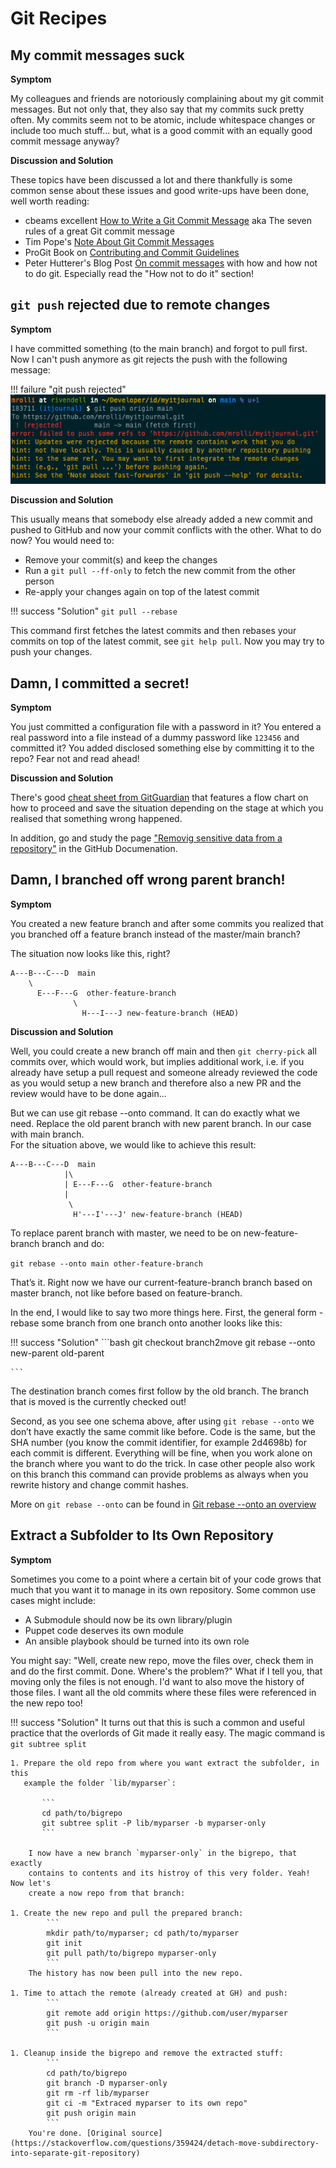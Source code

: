 # Git Recipes

## My commit messages suck

**Symptom**

My colleagues and friends are notoriously complaining about my git commit
messages. But not only that, they also say that my commits suck pretty
often. My commits seem not to be atomic, include whitespace changes or
include too much stuff... but, what is a good commit with an equally good
commit message anyway?

**Discussion and Solution**

These topics have been discussed a lot and there thankfully is some
common sense about these issues and good write-ups have been done, well
worth reading:

* cbeams excellent [How to Write a Git Commit Message](https://cbea.ms/git-commit/)
  aka The seven rules of a great Git commit message
* Tim Pope's [Note About Git Commit Messages](https://tbaggery.com/2008/04/19/a-note-about-git-commit-messages.html)
* ProGit Book on [Contributing and Commit Guidelines](https://www.git-scm.com/book/en/v2/Distributed-Git-Contributing-to-a-Project#_commit_guidelines)
* Peter Hutterer's Blog Post [On commit messages](https://who-t.blogspot.com/2009/12/on-commit-messages.html)
  with how and how not to do git. Especially
  read the "How not to do it" section!

## `git push` rejected due to remote changes

**Symptom**

I have committed something (to the main branch) and forgot to pull
first. Now I can't push anymore as git rejects the push with the
following message:

!!! failure  "git push rejected"
    ![Screenshot](../img/git_push_reject.png)

**Discussion and Solution**

This usually means that somebody else already added a new commit and pushed to
GitHub and now your commit conflicts with the other. What to do now? You would
need to:

* Remove your commit(s) and keep the changes
* Run a `git pull --ff-only` to fetch the new commit from the other person
* Re-apply your changes again on top of the latest commit

!!! success "Solution"
    `git pull --rebase`

This command first fetches the latest commits and then rebases your commits on
top of the latest commit, see `git help pull`. Now you may try to push your changes.

## Damn, I committed a secret!

**Symptom**

You just committed a configuration file with a password in it? You entered a real
password into a file instead of a dummy password like `123456` and committed it?
You added disclosed something else by committing it to the repo? Fear not and
read ahead!

**Discussion and Solution**

There's good [cheat sheet from GitGuardian](../pdf/RewritingYourGitHistory-Cheatsheet.pdf)
that features a flow chart on how to proceed and save the situation depending on
the stage at which you realised that something wrong happened.

In addition, go and study the page ["Removig sensitive data from a
repository"](https://docs.github.com/en/authentication/keeping-your-account-and-data-secure/removing-sensitive-data-from-a-repository)
in the GitHub Documenation.

## Damn, I branched off wrong parent branch!

**Symptom**

You created a new feature branch and after some commits you realized that you
branched off a feature branch instead of the master/main branch?

The situation now looks like this, right?

    A---B---C---D  main
        \
          E---F---G  other-feature-branch
                  \
                    H---I---J new-feature-branch (HEAD)

**Discussion and Solution**

Well, you could create a new branch off main and then `git cherry-pick` all commits
over, which would work, but implies additional work, i.e. if you already have setup
a pull request and someone already reviewed the code as you would setup a new branch
and therefore also a new PR and the review would have to be done again...

But we can use git rebase --onto command. It can do exactly what we need.
Replace the old parent branch with new parent branch. In our case with main
branch.  
For the situation above, we would like to achieve this result:

    A---B---C---D  main
                |\
                | E---F---G  other-feature-branch
                |
                 \
                  H'---I'---J' new-feature-branch (HEAD)

To replace parent branch with master, we need to be on new-feature-branch branch
and do:

`git rebase --onto main other-feature-branch`

That’s it. Right now we have our current-feature-branch branch based on master
branch, not like before based on feature-branch.

In the end, I would like to say two more things here. First, the general form -
rebase some branch from one branch onto another looks like this:

!!! success "Solution"
    ```bash
    git checkout branch2move
    git rebase --onto new-parent old-parent

    ```

The destination branch comes first follow by the old branch. The branch that is
moved is the currently checked out!

Second, as you see one schema above, after using `git rebase --onto` we don’t have
exactly the same commit like before. Code is the same, but the SHA number (you know
the commit identifier, for example 2d4698b) for each commit is different. Everything
will be fine, when you work alone on the branch where you want to do the trick.
In case other people also work on this branch this command can provide problems as
always when you rewrite history and change commit hashes.

More on `git rebase --onto` can be found in [Git rebase --onto an overview](https://womanonrails.com/git-rebase-onto)

## Extract a Subfolder to Its Own Repository

**Symptom**

Sometimes you come to a point where a certain bit of your code grows that much
that you want it to manage in its own repository. Some common use cases might
include:

* A Submodule should now be its own library/plugin
* Puppet code deserves its own module
* An ansible playbook should be turned into its own role

You might say: "Well, create new repo, move the files over, check them in and
do the first commit. Done. Where's the problem?" What if I tell you, that moving
only the files is not enough. I'd want to also move the history of those files.
I want all the old commits where these files were referenced in the new repo too!

!!! success "Solution"
    It turns out that this is such a common and useful practice that the
    overlords of Git made it really easy. The magic command is `git subtree
    split`

    1. Prepare the old repo from where you want extract the subfolder, in this
       example the folder `lib/myparser`:

           ```
           cd path/to/bigrepo
           git subtree split -P lib/myparser -b myparser-only
           ```

        I now have a new branch `myparser-only` in the bigrepo, that exactly
        contains to contents and its histroy of this very folder. Yeah! Now let's
        create a now repo from that branch:

    1. Create the new repo and pull the prepared branch:
            ```
            mkdir path/to/myparser; cd path/to/myparser
            git init
            git pull path/to/bigrepo myparser-only
            ```
        The history has now been pull into the new repo.

    1. Time to attach the remote (already created at GH) and push:
            ```
            git remote add origin https://github.com/user/myparser
            git push -u origin main
            ```

    1. Cleanup inside the bigrepo and remove the extracted stuff:
            ```
            cd path/to/bigrepo
            git branch -D myparser-only
            git rm -rf lib/myparser
            git ci -m "Extraced myparser to its own repo"
            git push origin main
            ```
        You're done. [Original source](https://stackoverflow.com/questions/359424/detach-move-subdirectory-into-separate-git-repository)
